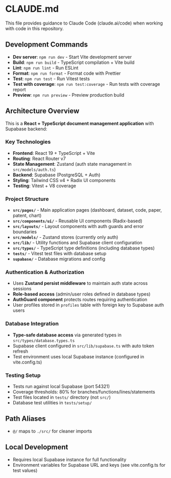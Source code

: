 # CLAUDE.md

This file provides guidance to Claude Code (claude.ai/code) when working with code in this repository.

## Development Commands

- **Dev server**: `npm run dev` - Start Vite development server
- **Build**: `npm run build` - TypeScript compilation + Vite build
- **Lint**: `npm run lint` - Run ESLint
- **Format**: `npm run format` - Format code with Prettier
- **Test**: `npm run test` - Run Vitest tests
- **Test with coverage**: `npm run test:coverage` - Run tests with coverage report
- **Preview**: `npm run preview` - Preview production build

## Architecture Overview

This is a **React + TypeScript document management application** with Supabase backend:

### Key Technologies
- **Frontend**: React 19 + TypeScript + Vite
- **Routing**: React Router v7 
- **State Management**: Zustand (auth state management in `src/models/auth.ts`)
- **Backend**: Supabase (PostgreSQL + Auth)
- **Styling**: Tailwind CSS v4 + Radix UI components
- **Testing**: Vitest + V8 coverage

### Project Structure
- **`src/pages/`** - Main application pages (dashboard, dataset, code, paper, patent, chart)
- **`src/components/ui/`** - Reusable UI components (Radix-based)  
- **`src/layouts/`** - Layout components with auth guards and error boundaries
- **`src/models/`** - Zustand stores (currently only auth)
- **`src/lib/`** - Utility functions and Supabase client configuration
- **`src/types/`** - TypeScript type definitions (including database types)
- **`tests/`** - Vitest test files with database setup
- **`supabase/`** - Database migrations and config

### Authentication & Authorization
- Uses **Zustand persist middleware** to maintain auth state across sessions
- **Role-based access** (admin/user roles defined in database types)
- **AuthGuard component** protects routes requiring authentication
- User profiles stored in `profiles` table with foreign key to Supabase auth users

### Database Integration  
- **Type-safe database access** via generated types in `src/types/database.types.ts`
- Supabase client configured in `src/lib/supabase.ts` with auto token refresh
- Test environment uses local Supabase instance (configured in vite.config.ts)

### Testing Setup
- Tests run against local Supabase (port 54321)
- Coverage thresholds: 80% for branches/functions/lines/statements
- Test files located in `tests/` directory (not `src/`)
- Database test utilities in `tests/setup/`

## Path Aliases
- `@/` maps to `./src/` for cleaner imports

## Local Development
- Requires local Supabase instance for full functionality
- Environment variables for Supabase URL and keys (see vite.config.ts for test values)
